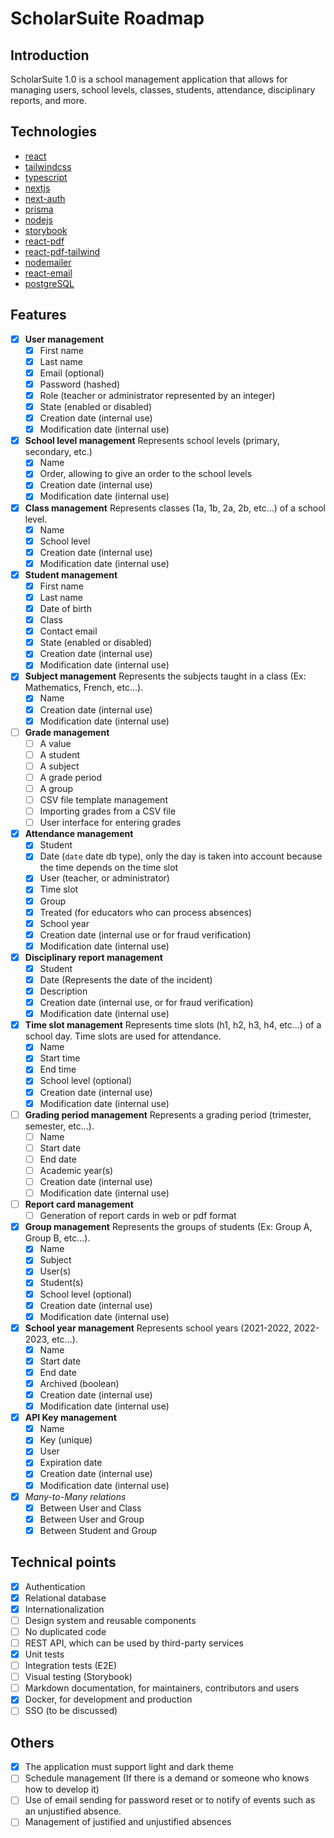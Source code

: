 # ScholarSuite Roadmap

## Introduction

ScholarSuite 1.0 is a school management application that allows for managing users, school levels, classes, students, attendance, disciplinary reports, and more.

## Technologies

- [react](https://reactjs.org/)
- [tailwindcss](https://tailwindcss.com/)
- [typescript](https://www.typescriptlang.org/)
- [nextjs](https://nextjs.org/)
- [next-auth](https://next-auth.js.org/)
- [prisma](https://www.prisma.io/)
- [nodejs](https://nodejs.org/)
- [storybook](https://storybook.js.org/)
- [react-pdf](https://react-pdf.org/)
- [react-pdf-tailwind](https://www.npmjs.com/package/react-pdf-tailwind)
- [nodemailer](https://nodemailer.com/)
- [react-email](https://nodemailer.com)
- [postgreSQL](https://www.postgresql.org/)

## Features

- [x] **User management**
  - [x] First name
  - [x] Last name
  - [x] Email (optional)
  - [x] Password (hashed)
  - [x] Role (teacher or administrator represented by an integer)
  - [x] State (enabled or disabled)
  - [x] Creation date (internal use)
  - [x] Modification date (internal use)
- [x] **School level management**
      Represents school levels (primary, secondary, etc.)
  - [x] Name
  - [x] Order, allowing to give an order to the school levels
  - [x] Creation date (internal use)
  - [x] Modification date (internal use)
- [x] **Class management**
      Represents classes (1a, 1b, 2a, 2b, etc...) of a school level.
  - [x] Name
  - [x] School level
  - [x] Creation date (internal use)
  - [x] Modification date (internal use)
- [x] **Student management**
  - [x] First name
  - [x] Last name
  - [x] Date of birth
  - [x] Class
  - [x] Contact email
  - [x] State (enabled or disabled)
  - [x] Creation date (internal use)
  - [x] Modification date (internal use)
- [x] **Subject management**
      Represents the subjects taught in a class (Ex: Mathematics, French, etc...).
  - [x] Name
  - [x] Creation date (internal use)
  - [x] Modification date (internal use)
- [ ] **Grade management**
  - [ ] A value
  - [ ] A student
  - [ ] A subject
  - [ ] A grade period
  - [ ] A group
  - [ ] CSV file template management
  - [ ] Importing grades from a CSV file
  - [ ] User interface for entering grades
- [x] **Attendance management**
  - [x] Student
  - [x] Date (`date` date db type), only the day is taken into account because the time depends on the time slot
  - [x] User (teacher, or administrator)
  - [x] Time slot
  - [x] Group
  - [x] Treated (for educators who can process absences)
  - [x] School year
  - [x] Creation date (internal use or for fraud verification)
  - [x] Modification date (internal use)
- [x] **Disciplinary report management**
  - [x] Student
  - [x] Date (Represents the date of the incident)
  - [x] Description
  - [x] Creation date (internal use, or for fraud verification)
  - [x] Modification date (internal use)
- [x] **Time slot management**
      Represents time slots (h1, h2, h3, h4, etc...) of a school day. Time slots are used for attendance.
  - [x] Name
  - [x] Start time
  - [x] End time
  - [x] School level (optional)
  - [x] Creation date (internal use)
  - [x] Modification date (internal use)
- [ ] **Grading period management**
      Represents a grading period (trimester, semester, etc...).
  - [ ] Name
  - [ ] Start date
  - [ ] End date
  - [ ] Academic year(s)
  - [ ] Creation date (internal use)
  - [ ] Modification date (internal use)
- [ ] **Report card management**
  - [ ] Generation of report cards in web or pdf format
- [x] **Group management**
      Represents the groups of students (Ex: Group A, Group B, etc...).
  - [x] Name
  - [x] Subject
  - [x] User(s)
  - [x] Student(s)
  - [x] School level (optional)
  - [x] Creation date (internal use)
  - [x] Modification date (internal use)
- [x] **School year management**
      Represents school years (2021-2022, 2022-2023, etc...).
  - [x] Name
  - [x] Start date
  - [x] End date
  - [x] Archived (boolean)
  - [x] Creation date (internal use)
  - [x] Modification date (internal use)
- [x] **API Key management**
  - [x] Name
  - [x] Key (unique)
  - [x] User
  - [x] Expiration date
  - [x] Creation date (internal use)
  - [x] Modification date (internal use)
- [x] _Many-to-Many relations_
  - [x] Between User and Class
  - [x] Between User and Group
  - [x] Between Student and Group

## Technical points

- [x] Authentication
- [x] Relational database
- [x] Internationalization
- [ ] Design system and reusable components
- [ ] No duplicated code
- [ ] REST API, which can be used by third-party services
- [x] Unit tests
- [ ] Integration tests (E2E)
- [ ] Visual testing (Storybook)
- [ ] Markdown documentation, for maintainers, contributors and users
- [x] Docker, for development and production
- [ ] SSO (to be discussed)

## Others

- [x] The application must support light and dark theme
- [ ] Schedule management (If there is a demand or someone who knows how to develop it)
- [ ] Use of email sending for password reset or to notify of events such as an unjustified absence.
- [ ] Management of justified and unjustified absences
